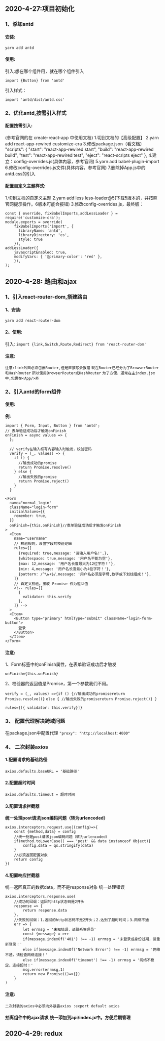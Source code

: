 ## 2020-4-27:项目初始化

### 1、添加antd

#### 安装:

`yarn add antd`

#### 使用:

引入:想在哪个组件用，就在哪个组件引入

`import {Button} from 'antd'`

引入样式：

`import 'antd/dist/antd.css'`

### 2、优化antd,按需引入样式

#### 配置按需引入:

(参考官网的在 create-react-app 中使用文档)
1.切到文档的【高级配置】
2.yarn add react-app-rewired customize-cra
3.修改package.json（看文档）
  "scripts": {
      "start": "react-app-rewired start",
      "build": "react-app-rewired build",
      "test": "react-app-rewired test",
      "eject": "react-scripts eject"
    },
4.建立：config-overrides.js(具体内容，参考官网)
5.yarn add babel-plugin-import
6.修改config-overrides.js文件(具体内容，参考官网)
7.删除掉App.js中的antd.css的引入

#### 配置自定义主题样式:

1.切到文档的自定义主题
2.yarn add less less-loader@5(下载5版本的，并按照官网提示操作。6版本可能会报错)
3.修改config-overrides.js，最终版：
```
const { override, fixBabelImports,addLessLoader } = require('customize-cra');
module.exports = override(
    fixBabelImports('import', {
      libraryName: 'antd',
      libraryDirectory: 'es',
      style: true
    }),
addLessLoader({
    javascriptEnabled: true,
    modifyVars: { '@primary-color': 'red' },
    }),
);
```
  


## 2020-4-28: 路由和ajax

### 1、引入react-router-dom,搭建路由

#### 1、安装:

`yarn add react-router-dom`

#### 2、使用:

引入:
`import {link,Switch,Route,Redirect} from 'react-router-dom'`

#### 注意:
`注意:link外面必须包裹Router,但是直接写会报错`
`现在Router已经分为了BrowserRouter和HashRouter`
`所以使用BrowserRouter或HashRouter`
`为了方便，通常在主index.jsx中,包裹在<App/>外`


### 2、引入antd的form组件

#### 使用:

**例:**
```
import { Form, Input, Button } from 'antd';
// 表单验证成功后才触发onFinish
onFinish = async values => {
  };

  // verify在输入框有内容输入时触发，校验密码
  verify = (_, values) => {
    if () {
      //输出成功的promise
      return Promise.resolve()
    } else {
      //输出失败的promise
      return Promise.reject()
    }
  }

<Form
  name="normal_login"
  className="login-form"
  initialValues={{
    remember: true,
  }}
  onFinish={this.onFinish}//表单验证成功后才触发onFinish
>
  <Item
    name="username"
    // 校验规则，设置字段的校验逻辑
    rules={[
      {required: true,message: '请输入用户名!',},
      {whitespace: true,message: '用户名不能为空'},
      {max: 12,message: '用户名长度最大为12位字符！'},
      {min: 4,message: '用户名长度最小为4位字符！'},
      {pattern: /^\w+$/,message: '用户名必须是字母,数字或下划线组成！'},
    ]}
    // 自定义校验，接收 Promise 作为返回值 
    <!-- rules={[
      {
        validator: this.verify
      },
    ]} -->
  >
  <Item>
    <Button type="primary" htmlType="submit" className="login-form-button">
      登录
    </Button>
  </Item>
</Form>
```

#### 注意:

1、Form标签中的onFinish属性，在表单验证成功后才触发

`onFinish={this.onFinish}`

2、校验器的返回值是Promise，第一个参数我们不用。

`verify = (_, values) =>{if () {//输出成功的promisereturn Promise.resolve()}` 
`else { //输出失败的promisereturn Promise.reject()} }`

`rules={[{ validator: this.verify}]}`

### 3、 配置代理解决跨域问题

在package.json中配置代理
`"proxy": "http://localhost:4000"`

### 4、 二次封装axios

#### 1.配置请求的基础路径

`axios.defaults.baseURL = '基础路径'`

#### 2.配置超时时间

`axios.defaults.timeout = 超时时间 `

#### 3.配置请求拦截器

 **统一处理post请求json编码问题（转为urlencoded）**

```
axios.interceptors.request.use((config)=>{
	const {method,data} = config
	//统一处理post请求json编码问题（转为urlencoded）
	if(method.toLowerCase() === 'post' && data instanceof Object){
		config.data = qs.stringify(data)
	}
	//必须返回配置对象
	return config
})
```

#### 4.配置响应拦截器

统一返回真正的数据data，而不是response对象
统一处理错误

```
axios.interceptors.response.use(
	//成功的回调：返回的http状态码是2开头
	response => {
		return response.data
	},
	//失败的回调：1.返回的http状态码不是2开头；2.达到了超时时间；3.网络不通
	err => {
		let errmsg = '未知错误，请联系管理员'
		const {message} = err
		if(message.indexOf('401') !== -1) errmsg = '未登录或身份过期，请重新登录！'
		else if(message.indexOf('Network Error') !== -1) errmsg = '网络不通，请检查网络连接！'
		else if(message.indexOf('timeout') !== -1) errmsg = '网络不稳定，连接超时！'
		msg.error(errmsg,1)
		return new Promise(()=>{})
	}
)
```

#### 注意:

`二次封装的axios中必须向外暴露axios :export default axios`

#### 抽离组件中的ajax请求,统一添加到api/index.jx中。方便后期管理

## 2020-4-29: redux

